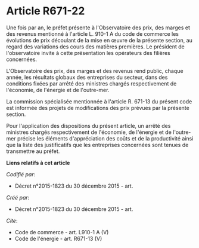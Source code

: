 # Article R671-22

Une fois par an, le préfet présente à l'Observatoire des prix, des marges et des revenus mentionné à l'article L. 910-1 A du
code de commerce les évolutions de prix découlant de la mise en œuvre de la présente section, au regard des variations des
cours des matières premières. Le président de l'observatoire invite à cette présentation les opérateurs des filières
concernées. 

L'Observatoire des prix, des marges et des revenus rend public, chaque année, les résultats globaux des entreprises du
secteur, dans des conditions fixées par arrêté des ministres chargés respectivement de l'économie, de l'énergie et de
l'outre-mer. 

La commission spécialisée mentionnée à l'article R. 671-13 du présent code est informée des projets de modifications des prix
prévues par la présente section. 

Pour l'application des dispositions du présent article, un arrêté des ministres chargés respectivement de l'économie, de
l'énergie et de l'outre-mer précise les éléments d'appréciation des coûts et de la productivité ainsi que la liste des
justificatifs que les entreprises concernées sont tenues de transmettre au préfet.

**Liens relatifs à cet article**

_Codifié par_:

  - Décret n°2015-1823 du 30 décembre 2015 - art.

_Créé par_:

  - Décret n°2015-1823 du 30 décembre 2015 - art.

_Cite_:

  - Code de commerce - art. L910-1 A (V)
  - Code de l'énergie - art. R671-13 (V)
